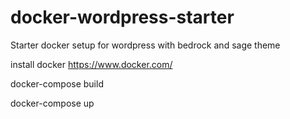 # docker-wordpress-starter
Starter docker setup for wordpress with bedrock and sage theme

install docker
https://www.docker.com/

docker-compose build

docker-compose up
